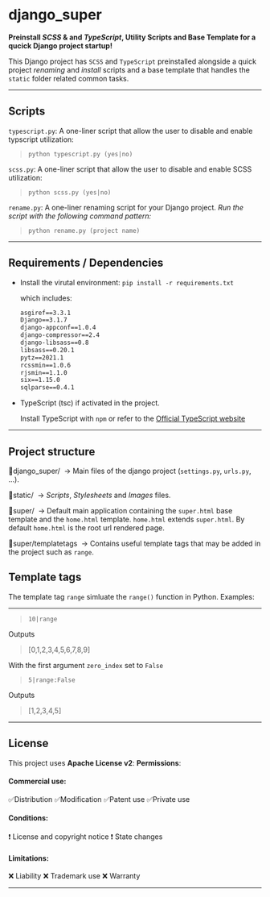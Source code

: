 # django_super
**Preinstall _SCSS_ & and _TypeScript_, Utility Scripts and Base Template for a qucick Django project startup!**

This Django project has `SCSS` and `TypeScript` preinstalled alongside a quick project _renaming_ and _install_ scripts and a base template that handles the `static` folder related common tasks. 

___
## Scripts

`typescript.py`: A one-liner script that allow the user to disable and enable typscript utilization:
> `python typescript.py (yes|no)`

`scss.py`: A one-liner script that allow the user to disable and enable SCSS utilization:
> `python scss.py (yes|no)`

`rename.py`: A one-liner renaming script for your Django project.
_Run the script with the following command pattern:_
> `python rename.py (project name)`

___

## Requirements / Dependencies ##
- Install the virutal environment:
`pip install -r requirements.txt`

    which includes:
    ```txt
    asgiref==3.3.1
    Django==3.1.7
    django-appconf==1.0.4
    django-compressor==2.4
    django-libsass==0.8
    libsass==0.20.1
    pytz==2021.1
    rcssmin==1.0.6
    rjsmin==1.1.0
    six==1.15.0
    sqlparse==0.4.1
    ```

- TypeScript (tsc) if activated in the project.

    Install TypeScript with `npm` or refer to the [Official TypeScript website](https://www.typescriptlang.org/download)

___

## Project structure

&#x1F4C1;django_super/ &nbsp;&#8594; Main files of the django project (`settings.py`, `urls.py`, ...).

&#x1F4C1;static/ &nbsp;&#8594; _Scripts_, _Stylesheets_ and _Images_ files.

&#x1F4C1;super/ &nbsp;&#8594; Default main application containing the `super.html` base template and the `home.html` template. `home.html` extends `super.html`. By default `home.html` is the root url rendered page. 

&#x1F4C1;super/templatetags &nbsp;&#8594; Contains useful template tags that may be added in the project such as `range`.


## Template tags ##

The template tag `range` simluate the `range()` function in Python. 
Examples:
___
> `10|range`

Outputs
> [0,1,2,3,4,5,6,7,8,9]


With the first argument `zero_index` set to `False`
> `5|range:False`

Outputs
> [1,2,3,4,5]

___

## License ##

This project uses **Apache License v2**: 
**Permissions**:

#### Commercial use: ####
&#9989;Distribution
&#9989;Modification
&#9989;Patent use
&#9989;Private use

#### Conditions: ####
&#10071; License and copyright notice
&#10071; State changes

#### Limitations: ####
&#10060; Liability
&#10060; Trademark use
&#10060; Warranty

___